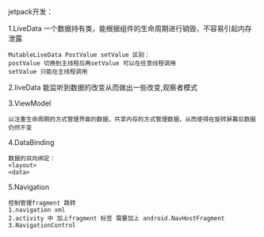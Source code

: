 jetpack开发：

1.LiveData 一个数据持有类，能根据组件的生命周期进行销毁，不容易引起内存泄露

~~~
MutableLiveData PostValue setValue 区别：
postValue 切换到主线程后再setValue 可以在任意线程调用
setValue 只能在主线程调用 
~~~

2.liveData 能监听到数据的改变从而做出一些改变,观察者模式

3.ViewModel 

~~~
以注重生命周期的方式管理界面的数据，共享内存的方式管理数据，从而使得在旋转屏幕后数据仍然不变
~~~

4.DataBinding

~~~
数据的双向绑定：
<layout>
<data>
~~~

5.Navigation 

~~~
控制管理fragment 跳转 
1.navigation xml
2.activity 中 加上fragment 标签 需要加上 android.NavHostFragment
3.NavigationControl
~~~

